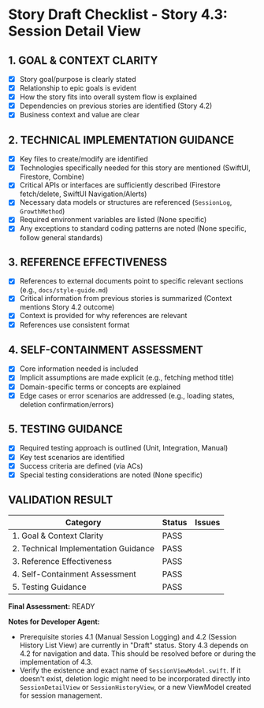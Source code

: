 # Story Draft Checklist - Story 4.3: Session Detail View

## 1. GOAL & CONTEXT CLARITY
- [x] Story goal/purpose is clearly stated
- [x] Relationship to epic goals is evident
- [x] How the story fits into overall system flow is explained
- [x] Dependencies on previous stories are identified (Story 4.2)
- [x] Business context and value are clear

## 2. TECHNICAL IMPLEMENTATION GUIDANCE
- [x] Key files to create/modify are identified
- [x] Technologies specifically needed for this story are mentioned (SwiftUI, Firestore, Combine)
- [x] Critical APIs or interfaces are sufficiently described (Firestore fetch/delete, SwiftUI Navigation/Alerts)
- [x] Necessary data models or structures are referenced (`SessionLog`, `GrowthMethod`)
- [x] Required environment variables are listed (None specific)
- [x] Any exceptions to standard coding patterns are noted (None specific, follow general standards)

## 3. REFERENCE EFFECTIVENESS
- [x] References to external documents point to specific relevant sections (e.g., `docs/style-guide.md`)
- [x] Critical information from previous stories is summarized (Context mentions Story 4.2 outcome)
- [x] Context is provided for why references are relevant
- [x] References use consistent format

## 4. SELF-CONTAINMENT ASSESSMENT
- [x] Core information needed is included
- [x] Implicit assumptions are made explicit (e.g., fetching method title)
- [x] Domain-specific terms or concepts are explained
- [x] Edge cases or error scenarios are addressed (e.g., loading states, deletion confirmation/errors)

## 5. TESTING GUIDANCE
- [x] Required testing approach is outlined (Unit, Integration, Manual)
- [x] Key test scenarios are identified
- [x] Success criteria are defined (via ACs)
- [x] Special testing considerations are noted (None specific)

## VALIDATION RESULT

| Category                             | Status            | Issues |
| ------------------------------------ | ----------------- | ------ |
| 1. Goal & Context Clarity            | PASS              |        |
| 2. Technical Implementation Guidance | PASS              |        |
| 3. Reference Effectiveness           | PASS              |        |
| 4. Self-Containment Assessment       | PASS              |        |
| 5. Testing Guidance                  | PASS              |        |

**Final Assessment:** READY

**Notes for Developer Agent:**
- Prerequisite stories 4.1 (Manual Session Logging) and 4.2 (Session History List View) are currently in "Draft" status. Story 4.3 depends on 4.2 for navigation and data. This should be resolved before or during the implementation of 4.3.
- Verify the existence and exact name of `SessionViewModel.swift`. If it doesn't exist, deletion logic might need to be incorporated directly into `SessionDetailView` or `SessionHistoryView`, or a new ViewModel created for session management. 